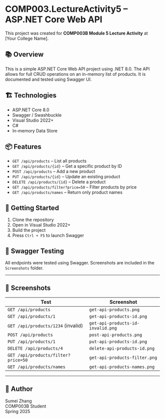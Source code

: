 # COMP003.LectureActivity5 – ASP.NET Core Web API

This project was created for **COMP003B Module 5 Lecture Activity** at [Your College Name].

## 📚 Overview

This is a simple ASP.NET Core Web API project using .NET 8.0. The API allows for full CRUD operations on an in-memory list of products. It is documented and tested using Swagger UI.

## 🏗️ Technologies

- ASP.NET Core 8.0
- Swagger / Swashbuckle
- Visual Studio 2022+
- C#
- In-memory Data Store

## 📦 Features

- `GET /api/products` – List all products
- `GET /api/products/{id}` – Get a specific product by ID
- `POST /api/products` – Add a new product
- `PUT /api/products/{id}` – Update an existing product
- `DELETE /api/products/{id}` – Delete a product
- `GET /api/products/filter?price=50` – Filter products by price
- `GET /api/products/names` – Return only product names

## 🚀 Getting Started

1. Clone the repository
2. Open in Visual Studio 2022+
3. Build the project
4. Press `Ctrl + F5` to launch Swagger

## 🧪 Swagger Testing

All endpoints were tested using Swagger. Screenshots are included in the `Screenshots` folder.

---

## 📸 Screenshots

| Test | Screenshot |
|------|------------|
| `GET /api/products` | `get-api-products.png` |
| `GET /api/products/1` | `get-api-products-id.png` |
| `GET /api/products/1234` (invalid) | `get-api-products-id-invalid.png` |
| `POST /api/products` | `post-api-products.png` |
| `PUT /api/products/1` | `put-api-products-id.png` |
| `DELETE /api/products/4` | `delete-api-products-id.png` |
| `GET /api/products/filter?price=50` | `get-api-products-filter.png` |
| `GET /api/products/names` | `get-api-products-names.png` |

---

## 🙋 Author

Sumei Zhang  
COMP003B Student  
Spring 2025
